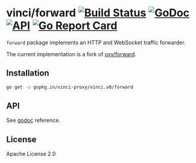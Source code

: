 # vinci/forward [![Build Status](https://travis-ci.org/vinci-proxy/gentleman.png)](https://travis-ci.org/vinci-proxy/gentleman) [![GoDoc](https://godoc.org/github.com/vinci-proxy/vinci/forward?status.svg)](https://godoc.org/github.com/vinci-proxy/vinci/forward) [![API](https://img.shields.io/badge/status-stable-green.svg?style=flat)](https://godoc.org/github.com/vinci-proxy/vinci/forward) [![Go Report Card](https://goreportcard.com/badge/github.com/vinci-proxy/vinci/forward)](https://goreportcard.com/report/github.com/vinci-proxy/vinci/forward)

`forward` package implements an HTTP and WebSocket traffic forwarder.

The current implementation is a fork of [oxy/forward](https://github.com/vulcand/oxy/tree/master/forward).

## Installation

```bash
go get -u gopkg.in/vinci-proxy/vinci.v0/forward
```

## API

See [godoc](https://godoc.org/github.com/vinci-proxy/vinci/forward) reference.

## License

Apache License 2.0
